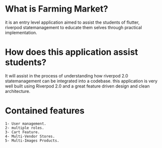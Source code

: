# What is Farming Market?
it is an entry level application aimed to assist the students of flutter, riverpod statemanagement to educate them selves through practical implementation.

# How does this application assist students?
It will assist in the process of understanding how riverpod 2.0 statemanagement can be integrated into a codebase.
this application is very well built using Riverpod 2.0 and a great feature driven design and clean architecture.

# Contained features
    1- User management.
    2- multiple roles.
    3- Cart Feature.
    4- Multi-Vendor Stores.
    5- Multi-Images Products.

